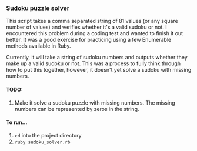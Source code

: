 ### Sudoku puzzle solver

This script takes a comma separated string of 81 values (or any square number of values) and verifies whether it's a valid sudoku or not.
I encountered this problem during a coding test and wanted to finish it out better. It was a good exercise for practicing using a few Enumerable methods available in Ruby.

Currently, it will take a string of sudoku numbers and outputs whether they make up a valid sudoku or not. This was a process to fully think through how to put this together, however, it doesn't yet solve a sudoku with missing numbers.

#### TODO:
1. Make it solve a sudoku puzzle with missing numbers. The missing numbers can be represented by zeros in the string.

#### To run...
1. `cd` into the project directory
2. `ruby sudoku_solver.rb`
